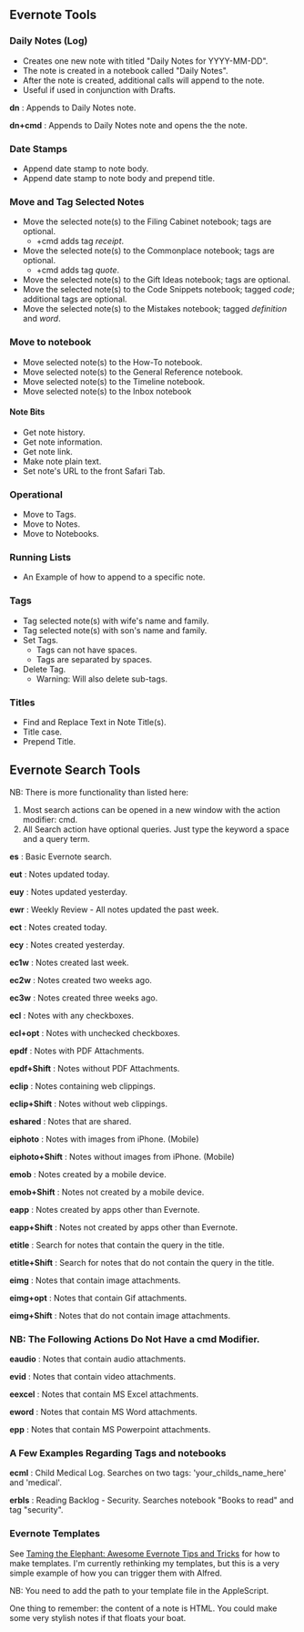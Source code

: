 ## Evernote Tools

### Daily Notes (Log)

* Creates one new note with titled "Daily Notes for YYYY-MM-DD".
* The note is created in a notebook called "Daily Notes".
* After the note is created, additional calls will append to the note.
* Useful if used in conjunction with Drafts.

**dn**
:  Appends to Daily Notes note.

**dn+cmd**
:  Appends to Daily Notes note and opens the the note.


### Date Stamps

* Append date stamp to note body.
* Append date stamp to note body and prepend title.

### Move and Tag Selected Notes

* Move the selected note(s) to the Filing Cabinet notebook; tags are optional.
    * +cmd adds tag *receipt*.
* Move the selected note(s) to the Commonplace notebook; tags are optional.
    * +cmd adds tag *quote*.
* Move the selected note(s) to the Gift Ideas notebook; tags are optional.
* Move the selected note(s) to the Code Snippets notebook; tagged *code*; additional tags are optional.
* Move the selected note(s) to the Mistakes notebook; tagged *definition* and *word*.

### Move to notebook

* Move selected note(s) to the How-To notebook.
* Move selected note(s) to the General Reference notebook.
* Move selected note(s) to the Timeline notebook.
* Move selected note(s) to the Inbox notebook

#### Note Bits

* Get note history.
* Get note information.
* Get note link.
* Make note plain text.
* Set note's URL to the front Safari Tab.

### Operational

* Move to Tags.
* Move to Notes.
* Move to Notebooks.

### Running Lists

* An Example of how to append to a specific note.

### Tags

* Tag selected note(s) with wife's name and family.
* Tag selected note(s) with son's name and family.
* Set Tags.
   * Tags can not have spaces.
   * Tags are separated by spaces.
* Delete Tag.
   * Warning: Will also delete sub-tags.

### Titles

* Find and Replace Text in Note Title(s).
* Title case.
* Prepend Title.




## Evernote Search Tools

NB: There is more functionality than listed here:
1. Most search actions can be opened in a new window with the action modifier: cmd.
2. All Search action have optional queries. Just type the keyword a space and a query term.

**es**
:  Basic Evernote search.

**eut**
:  Notes updated today.

**euy**
:  Notes updated yesterday.

**ewr**
:  Weekly Review - All notes updated the past week.

**ect**
:  Notes created today.

**ecy**
:  Notes created yesterday.

**ec1w**
:  Notes created last week.

**ec2w**
:  Notes created two weeks ago.

**ec3w**
:  Notes created three weeks ago.

**ecl**
:  Notes with any checkboxes.

**ecl+opt**
:  Notes with unchecked checkboxes.

**epdf**
:  Notes with PDF Attachments.

**epdf+Shift**
:  Notes without PDF Attachments.

**eclip**
:  Notes containing web clippings.

**eclip+Shift**
:  Notes without web clippings.

**eshared**
:  Notes that are shared.

**eiphoto**
:  Notes with images from iPhone. (Mobile)

**eiphoto+Shift**
:  Notes without images from iPhone. (Mobile)

**emob**
:  Notes created by a mobile device.

**emob+Shift**
:  Notes not created by a mobile device.

**eapp**
:  Notes created by apps other than Evernote.

**eapp+Shift**
:  Notes not created by apps other than Evernote.

**etitle**
:  Search for notes that contain the query in the title.

**etitle+Shift**
:  Search for notes that do not contain the query in the title.

**eimg**
:  Notes that contain image attachments.

**eimg+opt**
:  Notes that contain Gif attachments.

**eimg+Shift**
:  Notes that do not contain image attachments.

### NB: The Following Actions Do Not Have a cmd Modifier.

**eaudio**
:  Notes that contain audio attachments.

**evid**
:  Notes that contain video attachments.

**eexcel**
:  Notes that contain MS Excel attachments.

**eword**
:  Notes that contain MS Word attachments.

**epp**
:  Notes that contain MS Powerpoint attachments.

### A Few Examples Regarding Tags and notebooks

**ecml**
:  Child Medical Log. Searches on two tags: 'your_childs_name_here' and 'medical'.

**erbls**
: Reading Backlog - Security. Searches notebook "Books to read" and tag "security".

### Evernote Templates

See [Taming the Elephant: Awesome Evernote Tips and Tricks](http://mac.tutsplus.com/tutorials/productivity/taming-the-elephant-awesome-evernote-tips-and-tricks/) for how to make templates. I'm currently rethinking my templates, but this is a very simple example of how you can trigger them with Alfred.

NB: You need to add the path to your template file in the AppleScript.

One thing to remember: the content of a note is HTML. You could make some very stylish notes if that floats your boat.
